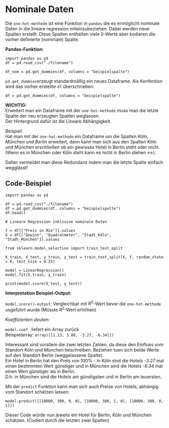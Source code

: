 # Nominale Daten

Die `one-hot-methode` ist eine Funktion in `pandas` die es ermöglicht nominale Daten in die lineare regression miteinzubeziehen.
Dabei werden neue Spalten erstellt. Diese Spalten enthalten viele 0-Werte aber kodieren die vorher definierte (nominale) Spalte.

**Pandas-Funktion:**  
```
import pandas as pd
df = pd.read_csv("./filename")

df_nom = pd.get_dummies(df, columns = "beispielspalte")
```
`pd.get_dummies`erzeugt standardmäßig ein neues Dataframe. Als Konfention wird das vorher erstellte `df` überschrieben.
```
df = pd.get_dummies(df, columns = "beispielspalte")
```

**WICHTIG:**  
Erweitert man ein Dataframe mit der `one-hot-methode` muss man die letzte Spalte der neu erzeugten Spalten weglassen.  
Der Hintergrund dafür ist die Lineare Abhängigkeit.

*Beispiel:*  
Hat man mit der `one-hot-methode` ein Dataframe um die Spalten *Köln, München und Berlin* erweitert, dann kann man sich aus den Spalten Köln und München erschließen ob ein gewisses Hotel in Berlin steht oder nicht. (Wenn es in München oder Köln steht kann es nicht in Berlin stehen <->).

Daher vermeidet man diese Redundanz indem man die letzte Spalte einfach wegglässt!

## Code-Beispiel

```
import pandas as pd

df = pd.read_csv("./filename")
df = pd.get_dummies(df, columns = "beispielspalte")
df.head()

# Lineare Regression inklsuive nominale Daten

Y = df[["Preis in Mio"]].values
X = df[["Gewinn", "Quadratmeter", "Stadt_Köln", "Stadt_München"]].values

from sklearn.model_selection import train_test_split

X_train, X_test, y_train, y_test = train_test_split(X, Y, random_state = 0, test_size = 0.25)

model = LinearRegression()
model.fit(X_train, y_train)

print(model.score(X_test, y_test))
```

**Interpretation Beispiel-Output:**

`model.score()-output`: Vergleichbar mit $R^{2}$-Wert bevor die `one-hot-methode` usgeführt wurde (Müsste $R^{2}$-Wert erhöhen)

*Koeffizienten deuten:*

`model.coef_` liefert ein Array zurück  
Beispielarray: `array([[1.13, 3.88, -3.27, -6.34]])`

Interessant sind vorallem die zwei letzten Zahlen, da diese den Einfluss vom Standort Köln und München beschreiben.
Beziehen tuen sich beide Werte auf den Standort Berlin (weggelassene Spalte).  
Ein Hotel in Berlin hat den Preis von 100% - in Köln sind die Hotels *-3.27* mal einen bestimmten Wert günstiger und in München sind die Hotels *-6.34* mal einen Wert günstiger als in Berlin.  
D.h. in München sind die Hotels am günstigsten und in Berlin am teuersten.

Mit der `predict` Funktion kann man sich auch Preise von Hotels, abhängig vom Standort schätzen lassen:
```
model.predict([[10000, 300, 0, 0], [10000, 300, 1, 0], [10000, 300, 0, 1]])
```
Dieser Code würde nun jeweils ein Hotel für Berlin, Köln und München schätzen. (Codiert durch die letzten zwei Spalten)  